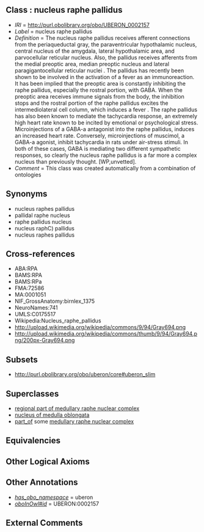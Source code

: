 
## Class : nucleus raphe pallidus

 * *IRI* = http://purl.obolibrary.org/obo/UBERON_0002157
 * *Label* = nucleus raphe pallidus
 * *Definition* = The nucleus raphe pallidus receives afferent connections from the periaqueductal gray, the paraventricular hypothalamic nucleus, central nucleus of the amygdala, lateral hypothalamic area, and parvocellular reticular nucleus. Also, the pallidus receives afferents from the medial preoptic area, median preoptic nucleus and lateral paragigantocellular reticular nuclei . The pallidus has recently been shown to be involved in the activation of a fever as an immunoreaction. It has been implied that the preoptic area is constantly inhibiting the raphe pallidus, especially the rostral portion, with GABA. When the preoptic area receives immune signals from the body, the inhibition stops and the rostral portion of the raphe pallidus excites the intermediolateral cell column, which induces a fever . The raphe pallidus has also been known to mediate the tachycardia response, an extremely high heart rate known to be incited by emotional or psychological stress. Microinjections of a GABA-a antagonist into the raphe pallidus, induces an increased heart rate. Conversely, microinjections of muscimol, a GABA-a agonist, inhibit tachycardia in rats under air-stress stimuli. In both of these cases, GABA is mediating two different sympathetic responses, so clearly the nucleus raphe pallidus is a far more a complex nucleus than previously thought. [WP,unvetted].
 * *Comment* = This class was created automatically from a combination of ontologies

## Synonyms

 * nucleus raphes pallidus
 * pallidal raphe nucleus
 * raphe pallidus nucleus
 * nucleus raphC) pallidus
 * nucleus raphes pallidus

## Cross-references

 * ABA:RPA
 * BAMS:RPA
 * BAMS:RPa
 * FMA:72586
 * MA:0001051
 * NIF_GrossAnatomy:birnlex_1375
 * NeuroNames:741
 * UMLS:C0175517
 * Wikipedia:Nucleus_raphe_pallidus
 * http://upload.wikimedia.org/wikipedia/commons/9/94/Gray694.png
 * http://upload.wikimedia.org/wikipedia/commons/thumb/9/94/Gray694.png/200px-Gray694.png

## Subsets

 * http://purl.obolibrary.org/obo/uberon/core#uberon_slim

## Superclasses

 * [regional part of medullary raphe nuclear complex](../../UBERON/77/UBERON_0002677.md)
 * [nucleus of medulla oblongata](../../UBERON/35/UBERON_0007635.md)
 * [part_of](../../BFO/50/BFO_0000050.md) some [medullary raphe nuclear complex](../../UBERON/92/UBERON_0002692.md)

## Equivalencies


## Other Logical Axioms


## Other Annotations

 * *[has_obo_namespace](../../ce/oboInOwl#hasOBONamespace.md)* = uberon
 * *[oboInOwl#id](../../id/oboInOwl#id.md)* = UBERON:0002157

## External Comments


